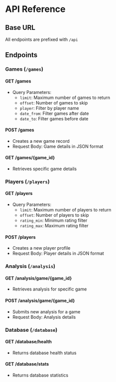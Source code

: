 # API Reference

## Base URL
All endpoints are prefixed with `/api`

## Endpoints

### Games (`/games`)
#### GET /games
- Query Parameters:
  - `limit`: Maximum number of games to return
  - `offset`: Number of games to skip
  - `player`: Filter by player name
  - `date_from`: Filter games after date
  - `date_to`: Filter games before date

#### POST /games
- Creates a new game record
- Request Body: Game details in JSON format

#### GET /games/{game_id}
- Retrieves specific game details

### Players (`/players`)
#### GET /players
- Query Parameters:
  - `limit`: Maximum number of players to return
  - `offset`: Number of players to skip
  - `rating_min`: Minimum rating filter
  - `rating_max`: Maximum rating filter

#### POST /players
- Creates a new player profile
- Request Body: Player details in JSON format

### Analysis (`/analysis`)
#### GET /analysis/game/{game_id}
- Retrieves analysis for specific game

#### POST /analysis/game/{game_id}
- Submits new analysis for a game
- Request Body: Analysis details

### Database (`/database`)
#### GET /database/health
- Returns database health status

#### GET /database/stats
- Returns database statistics
